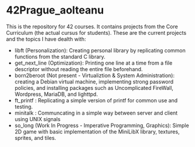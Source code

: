 # 42Prague_aolteanu
This is the repository for 42 courses. It contains projects from the Core Curriculum (the actual cursus for students). These are the current projects and the topics I have dealth with:
- libft (Personalization): Creating personal library by replicating common functions from the standard C library.
- get_next_line (Optimization): Printing one line at a time from a file descriptor without reading the entire file beforehand.
- born2beroot (Not present - Virtualiztion & System Administration): creating a Debian virtual machine, implementing strong password policies, and installing packages such as Uncomplicated FireWall, Wordpress, MariaDB, and lighttpd.
- ft_printf : Replicating a simple version of printf for common use and testing.
- minitalk : Communcating in a simple way between server and client using UNIX signals
- so_long (Work In Progress - Imperative Programming, Graphics): Simple 2D game with basic implementation of the MiniLibX library, textures, sprites, and tiles. 
